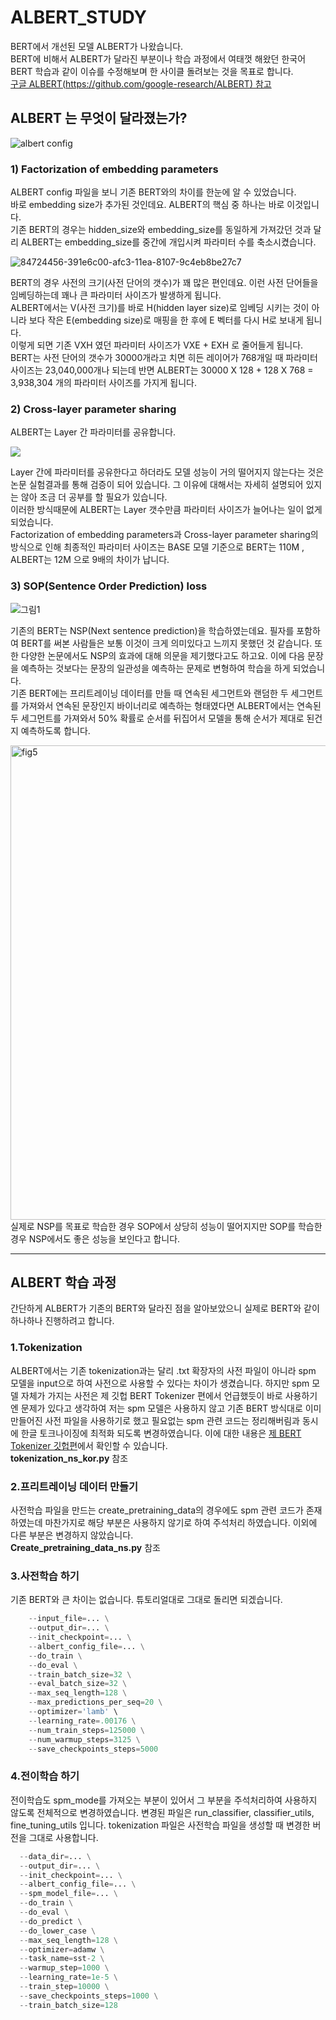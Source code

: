 # ALBERT_STUDY
BERT에서 개선된 모델 ALBERT가 나왔습니다.   
BERT에 비해서 ALBERT가 달라진 부분이나 학습 과정에서 여태껏 해왔던 한국어 BERT 학습과 같이 이슈를 수정해보며 한 사이클 돌려보는 것을 목표로 합니다.   
[구글 ALBERT(https://github.com/google-research/ALBERT) 참고](https://github.com/google-research/ALBERT)   

## ALBERT 는 무엇이 달라졌는가?
![albert config](https://user-images.githubusercontent.com/45644085/84722469-4a18ae80-afbe-11ea-879f-c030aa6e396b.JPG)   

### 1) Factorization of embedding parameters
ALBERT config 파일을 보니 기존 BERT와의 차이를 한눈에 알 수 있었습니다.   
바로 embedding size가 추가된 것인데요. ALBERT의 핵심 중 하나는 바로 이것입니다.   
기존 BERT의 경우는 hidden_size와 embedding_size를 동일하게 가져갔던 것과 달리 ALBERT는 embedding_size를 중간에 개입시켜 파라미터 수를 축소시켰습니다.

![84724456-391e6c00-afc3-11ea-8107-9c4eb8be27c7](https://user-images.githubusercontent.com/45644085/85256628-8442ee00-b49f-11ea-8052-4c1e50ed4b99.png)


BERT의 경우 사전의 크기(사전 단어의 갯수)가 꽤 많은 편인데요. 이런 사전 단어들을 임베딩하는데 꽤나 큰 파라미터 사이즈가 발생하게 됩니다.   
ALBERT에서는 V(사전 크기)를 바로 H(hidden layer size)로 임베딩 시키는 것이 아니라 보다 작은 E(embedding size)로 매핑을 한 후에 E 벡터를 다시 H로 보내게 됩니다.    
이렇게 되면 기존 VⅩH 였던 파라미터 사이즈가 VⅩE + EⅩH 로 줄어들게 됩니다.   
BERT는 사전 단어의 갯수가 30000개라고 치면 히든 레이어가 768개일 때 파라미터 사이즈는 23,040,000개나 되는데 반면 ‬ALBERT는 30000 X 128 + 128 X 768 = 3,938,304‬ 개의 파라미터 사이즈를 가지게 됩니다.


### 2) Cross-layer parameter sharing

ALBERT는 Layer 간 파라미터를 공유합니다.   

<img src = "https://user-images.githubusercontent.com/45644085/84725316-4d636880-afc5-11ea-80af-98db8e57da5f.png" align = "center">   

Layer 간에 파라미터를 공유한다고 하더라도 모델 성능이 거의 떨어지지 않는다는 것은 논문 실험결과를 통해 검증이 되어 있습니다. 그 이유에 대해서는 자세히 설명되어 있지는 않아 조금 더 공부를 할 필요가 있습니다.   
이러한 방식때문에 ALBERT는 Layer 갯수만큼 파라미터 사이즈가 늘어나는 일이 없게 되었습니다.   
Factorization of embedding parameters과 Cross-layer parameter sharing의 방식으로 인해 최종적인 파라미터 사이즈는 BASE 모델 기준으로 BERT는 110M , ALBERT는 12M 으로 9배의 차이가 납니다.

### 3) SOP(Sentence Order Prediction) loss
![그림1](https://user-images.githubusercontent.com/45644085/84726625-468a2500-afc8-11ea-9ed8-118f66cc7403.png)   

기존의 BERT는 NSP(Next sentence prediction)을 학습하였는데요. 필자를 포함하여 BERT를 써본 사람들은 보통 이것이 크게 의미있다고 느끼지 못했던 것 같습니다. 또한 다양한 논문에서도 NSP의 효과에 대해 의문을 제기했다고도 하고요. 이에 다음 문장을 예측하는 것보다는 문장의 일관성을 예측하는 문제로 변형하여 학습을 하게 되었습니다.   
기존 BERT에는 프리트레이닝 데이터를 만들 때 연속된 세그먼트와 랜덤한 두 세그먼트를 가져와서 연속된 문장인지 바이너리로 예측하는 형태였다면 ALBERT에서는 연속된 두 세그먼트를 가져와서 50% 확률로 순서를 뒤집어서 모델을 통해 순서가 제대로 된건지 예측하도록 합니다.

<img width="759" alt="fig5" src="https://user-images.githubusercontent.com/45644085/84726735-7fc29500-afc8-11ea-831e-8549579777a0.png">   
실제로 NSP를 목표로 학습한 경우 SOP에서 상당히 성능이 떨어지지만 SOP를 학습한 경우 NSP에서도 좋은 성능을 보인다고 합니다.   

---   

## ALBERT 학습 과정   
간단하게 ALBERT가 기존의 BERT와 달라진 점을 알아보았으니 실제로 BERT와 같이 하나하나 진행하려고 합니다.   
### 1.Tokenization 
ALBERT에서는 기존 tokenization과는 달리 .txt 확장자의 사전 파일이 아니라 spm 모델을 input으로 하여 사전으로 사용할 수 있다는 차이가 생겼습니다. 하지만 spm 모델 자체가 가지는 사전은 제 깃헙  BERT Tokenizer 편에서 언급했듯이 바로 사용하기엔 문제가 있다고 생각하여 저는 spm 모델은 사용하지 않고 기존 BERT 방식대로 이미 만들어진 사전 파일을 사용하기로 했고 필요없는 spm 관련 코드는 정리해버림과 동시에 한글 토크나이징에 최적화 되도록 변경하였습니다. 이에 대한 내용은 [제 BERT Tokenizer 깃헙편](https://github.com/ilhoonkim/BertTokenizer)에서 확인할 수 있습니다.   
**tokenization_ns_kor.py** 참조   

### 2.프리트레이닝 데이터 만들기   
사전학습 파일을 만드는 create_pretraining_data의 경우에도 spm 관련 코드가 존재하였는데 마찬가지로 해당 부분은 사용하지 않기로 하여 주석처리 하였습니다. 이외에 다른 부분은 변경하지 않았습니다.   
**Create_pretraining_data_ns.py** 참조

### 3.사전학습 하기
기존 BERT와 큰 차이는 없습니다. 튜토리얼대로 그대로 돌리면 되겠습니다.   
```python run_pretraining.py \
    --input_file=... \
    --output_dir=... \
    --init_checkpoint=... \
    --albert_config_file=... \
    --do_train \
    --do_eval \
    --train_batch_size=32 \
    --eval_batch_size=32 \
    --max_seq_length=128 \
    --max_predictions_per_seq=20 \
    --optimizer='lamb' \
    --learning_rate=.00176 \
    --num_train_steps=125000 \
    --num_warmup_steps=3125 \
    --save_checkpoints_steps=5000
```
### 4.전이학습 하기
전이학습도 spm_mode를 가져오는 부분이 있어서 그 부분을 주석처리하여 사용하지 않도록 전체적으로 변경하였습니다. 변경된 파일은 run_classifier, classifier_utils, fine_tuning_utils 입니다. tokenization 파일은 사전학습 파일을 생성할 때 변경한 버전을 그대로 사용합니다.   
```python -run_classifier.py \
  --data_dir=... \
  --output_dir=... \
  --init_checkpoint=... \
  --albert_config_file=... \
  --spm_model_file=... \
  --do_train \
  --do_eval \
  --do_predict \
  --do_lower_case \
  --max_seq_length=128 \
  --optimizer=adamw \
  --task_name=sst-2 \
  --warmup_step=1000 \
  --learning_rate=1e-5 \
  --train_step=10000 \
  --save_checkpoints_steps=1000 \
  --train_batch_size=128
```
